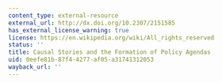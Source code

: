 ```yaml
---
content_type: external-resource
external_url: http://dx.doi.org/10.2307/2151585
has_external_license_warning: true
license: https://en.wikipedia.org/wiki/All_rights_reserved
status: ''
title: Causal Stories and the Formation of Policy Agendas
uid: 0eefe81b-87f4-4277-af05-a31741312053
wayback_url: ''
---
```


